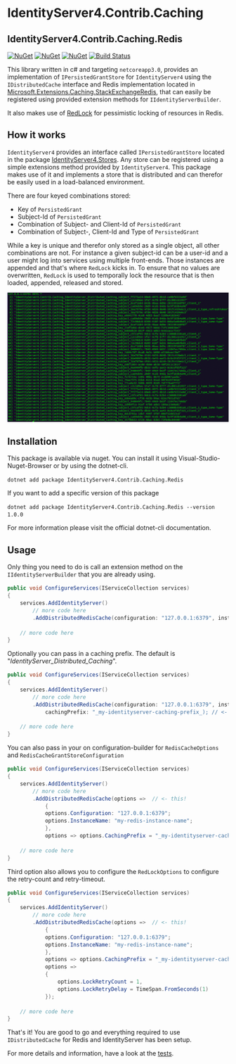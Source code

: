 # IdentityServer4.Contrib.Caching

## IdentityServer4.Contrib.Caching.Redis

[![NuGet](https://img.shields.io/nuget/dt/IdentityServer4.Contrib.Caching.Redis.svg)](https://www.nuget.org/packages/IdentityServer4.Contrib.Caching.Redis)
[![NuGet](https://img.shields.io/nuget/vpre/IdentityServer4.Contrib.Caching.Redis.svg)](https://www.nuget.org/packages/IdentityServer4.Contrib.Caching.Redis)
[![NuGet](https://img.shields.io/nuget/v/IdentityServer4.Contrib.Caching.Redis.svg)](https://www.nuget.org/packages/IdentityServer4.Contrib.Caching.Redis)
[![Build Status](https://travis-ci.com/cleancodelabs/IdentityServer4.Contrib.Caching.svg?branch=master)](https://travis-ci.com/cleancodelabs/IdentityServer4.Contrib.Caching)

This library written in c# and targeting  `netcoreapp3.0`, provides an implementation of `IPersistedGrantStore` for `IdentityServer4` using the `IDistributedCache` interface and Redis implementation located in [Microsoft.Extensions.Caching.StackExchangeRedis](https://www.nuget.org/packages/Microsoft.Extensions.Caching.StackExchangeRedis/2.2.5), that can easily be registered using provided extension methods for `IIdentityServerBuilder`.

It also makes use of [RedLock](https://www.nuget.org/packages/RedLock/) for pessimistic locking of resources in Redis.

## How it works

`IdentityServer4` provides an interface called `IPersistedGrantStore` located in the package [IdentityServer4.Stores](https://github.com/IdentityServer/IdentityServer4/blob/314bb5a9f05a296d4ab375e02451ff0a9e9c7bac/src/Storage/src/Stores/IPersistedGrantStore.cs#L14).
Any store can be registered using a simple extensions method provided by `IdentityServer4`. This package makes use of it and implements a store that is distributed and can therefor be easily used in a load-balanced environment.

There are four keyed combinations stored:

* Key of `PersistedGrant`
* Subject-Id of `PersistedGrant`
* Combination of Subject- and Client-Id of `PersistedGrant`
* Combination of Subject-, Client-Id and Type of `PersistedGrant`

While a key is unique and therefor only stored as a single object, all other combinations are not. For instance a given subject-id can be a user-id and a user might log into services using multiple front-ends. Those instances are appended and that's where `RedLock` kicks in.
To ensure that no values are overwritten, `RedLock` is used to temporally lock the resource that is then loaded, appended, released and stored.   

![elements](assets/sample_stored_elements.png)

## Installation

This package is available via nuget. You can install it using Visual-Studio-Nuget-Browser or by using the dotnet-cli.

`dotnet add package IdentityServer4.Contrib.Caching.Redis`

If you want to add a specific version of this package

`dotnet add package IdentityServer4.Contrib.Caching.Redis --version 1.0.0`

For more information please visit the official dotnet-cli documentation.

## Usage

Only thing you need to do is call an extension method on the `IIdentityServerBuilder` that you are already using.

```csharp
public void ConfigureServices(IServiceCollection services)
{
    services.AddIdentityServer()
        // more code here
        .AddDistributedRedisCache(configuration: "127.0.0.1:6379", instanceName: "my-redis-instance-name"); // <- this!
        
    // more code here 
}
```

Optionally you can pass in a caching prefix. The default is "_IdentityServer_Distributed_Caching_".

```csharp
public void ConfigureServices(IServiceCollection services)
{
    services.AddIdentityServer()
        // more code here
        .AddDistributedRedisCache(configuration: "127.0.0.1:6379", instanceName: "my-redis-instance-name", 
            cachingPrefix: "_my-identityserver-caching-prefix_); // <- this!
        
    // more code here 
}
```

You can also pass in your on configuration-builder for `RedisCacheOptions` and `RedisCacheGrantStoreConfiguration`

```csharp
public void ConfigureServices(IServiceCollection services)
{
    services.AddIdentityServer()
        // more code here
        .AddDistributedRedisCache(options =>  // <- this!
            {
            options.Configuration: "127.0.0.1:6379";
            options.InstanceName: "my-redis-instance-name";
            }, 
            options => options.CachingPrefix = "_my-identityserver-caching-prefix_");
        
    // more code here 
}
```

Third option also allows you to configure the `RedLockOptions` to configure the retry-count and retry-timeout.

```csharp
public void ConfigureServices(IServiceCollection services)
{
    services.AddIdentityServer()
        // more code here
        .AddDistributedRedisCache(options =>  // <- this!
            {
            options.Configuration: "127.0.0.1:6379";
            options.InstanceName: "my-redis-instance-name";
            }, 
            options => options.CachingPrefix = "_my-identityserver-caching-prefix_",
            options => 
            {
                options.LockRetryCount = 1,
                options.LockRetryDelay = TimeSpan.FromSeconds(1)
            });
        
    // more code here 
}
```

That's it! You are good to go and everything required to use `IDistributedCache` for Redis and IdentityServer has been setup.

For more details and information, have a look at the [tests](test/IdentityServer4.Contrib.Caching.Redis.Tests).